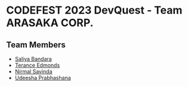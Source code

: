# CODEFEST 2023 DevQuest - Team ARASAKA CORP.

## Team Members
- [Saliya Bandara](https://github.com/SaliyaBandara)
- [Terance Edmonds](https://github.com/terance-edmonds)
- [Nirmal Savinda](https://github.com/nsavinda)
- [Udeesha Prabhashana](https://github.com/Udeesha-Prabhashana)

